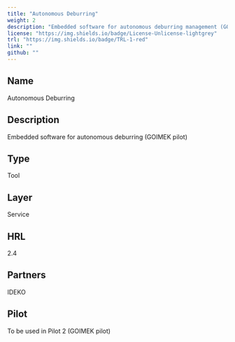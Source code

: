 ```yaml
---
title: "Autonomous Deburring"
weight: 2
description: "Embedded software for autonomous deburring management (GOIMEK pilot)"
license: "https://img.shields.io/badge/License-Unlicense-lightgrey"
trl: "https://img.shields.io/badge/TRL-1-red"
link: ""
github: ""
---
```


## Name
Autonomous Deburring

## Description
Embedded software for autonomous deburring (GOIMEK pilot)

## Type
Tool

## Layer
Service

## HRL
2.4

## Partners
IDEKO

## Pilot
To be used in Pilot 2 (GOIMEK pilot)

